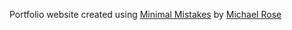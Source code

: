 Portfolio website created using [Minimal Mistakes](https://mmistakes.github.io/minimal-mistakes/docs/quick-start-guide/) by [Michael Rose](https://github.com/mmistakes)
